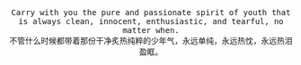 <p align="center">
  <samp>
Carry with you the pure and passionate spirit of youth that is always clean, innocent, enthusiastic, and tearful, no matter when.
  </samp>
  <br/>
  <samp>
不管什么时候都带着那份干净炙热纯粹的少年气，永远单纯，永远热忱，永远热泪盈眶。
  </samp>
</p>
